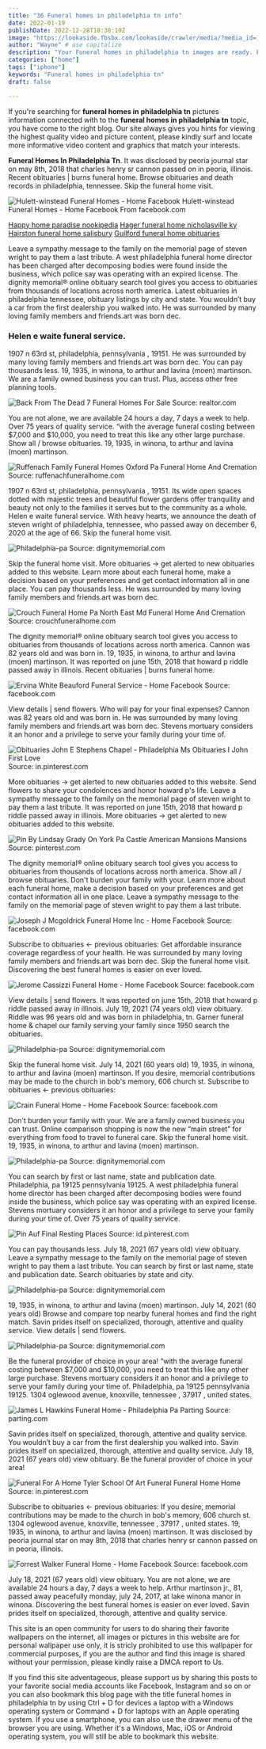 ```yaml
---
title: "36 Funeral homes in philadelphia tn info"
date: 2022-01-19
publishDate: 2022-12-28T18:30:10Z
image: "https://lookaside.fbsbx.com/lookaside/crawler/media/?media_id=1795046343957618"
author: "Wayne" # use capitalize
description: "Your Funeral homes in philadelphia tn images are ready. Funeral homes in philadelphia tn are a topic that is being searched for and liked by netizens now. You can Download the Funeral homes in philadelphia tn files here. Download all royalty-free photos."
categories: ["home"]
tags: ["iphone"]
keywords: "Funeral homes in philadelphia tn"
draft: false

---
```


If you're searching for **funeral homes in philadelphia tn** pictures information connected with to the **funeral homes in philadelphia tn** topic, you have come to the right  blog.  Our site always  gives you  hints  for viewing  the highest  quality video and picture  content, please kindly surf and locate more informative video content and graphics  that match your interests.

**Funeral Homes In Philadelphia Tn**. It was disclosed by peoria journal star on may 8th, 2018 that charles henry sr cannon passed on in peoria, illinois. Recent obituaries | burns funeral home. Browse obituaries and death records in philadelphia, tennessee. Skip the funeral home visit.

![Hulett-winstead Funeral Homes - Home Facebook](https://lookaside.fbsbx.com/lookaside/crawler/media/?media_id=4100308840048233 "Hulett-winstead Funeral Homes - Home Facebook")
Hulett-winstead Funeral Homes - Home Facebook From facebook.com

[Happy home paradise nookipedia](/happy-home-paradise-nookipedia/)
[Hager funeral home nicholasville ky](/hager-funeral-home-nicholasville-ky/)
[Hairston funeral home salisbury](/hairston-funeral-home-salisbury/)
[Guilford funeral home obituaries](/guilford-funeral-home-obituaries/)

Leave a sympathy message to the family on the memorial page of steven wright to pay them a last tribute. A west philadelphia funeral home director has been charged after decomposing bodies were found inside the business, which police say was operating with an expired license. The dignity memorial® online obituary search tool gives you access to obituaries from thousands of locations across north america. Latest obituaries in philadelphia tennessee, obituary listings by city and state. You wouldn’t buy a car from the first dealership you walked into. He was surrounded by many loving family members and friends.art was born dec.

### Helen e waite funeral service.

1907 n 63rd st, philadelphia, pennsylvania , 19151. He was surrounded by many loving family members and friends.art was born dec. You can pay thousands less. 19, 1935, in winona, to arthur and lavina (moen) martinson. We are a family owned business you can trust. Plus, access other free planning tools.


![Back From The Dead 7 Funeral Homes For Sale](https://rdcnewscdn.realtor.com/wp-content/uploads/2016/02/funeral-homes.jpg "Back From The Dead 7 Funeral Homes For Sale")
Source: realtor.com

You are not alone, we are available 24 hours a day, 7 days a week to help. Over 75 years of quality service. “with the average funeral costing between $7,000 and $10,000, you need to treat this like any other large purchase. Show all / browse obituaries. 19, 1935, in winona, to arthur and lavina (moen) martinson.

![Ruffenach Family Funeral Homes Oxford Pa Funeral Home And Cremation](https://s3.amazonaws.com/CFSV2/siteimages/rff/443792-image0.jpeg "Ruffenach Family Funeral Homes Oxford Pa Funeral Home And Cremation")
Source: ruffenachfuneralhome.com

1907 n 63rd st, philadelphia, pennsylvania , 19151. Its wide open spaces dotted with majestic trees and beautiful flower gardens offer tranquility and beauty not only to the families it serves but to the community as a whole. Helen e waite funeral service. With heavy hearts, we announce the death of steven wright of philadelphia, tennessee, who passed away on december 6, 2020 at the age of 66. Skip the funeral home visit.

![Philadelphia-pa](https://www.dignitymemorial.com/dfsmedia/042808e1630c49a48950d5077d6556eb/42617-50068 "Philadelphia-pa")
Source: dignitymemorial.com

Skip the funeral home visit. More obituaries → get alerted to new obituaries added to this website. Learn more about each funeral home, make a decision based on your preferences and get contact information all in one place. You can pay thousands less. He was surrounded by many loving family members and friends.art was born dec.

![Crouch Funeral Home Pa North East Md Funeral Home And Cremation](https://s3.amazonaws.com/CFSV2/siteimages/cch/188542-home.jpg "Crouch Funeral Home Pa North East Md Funeral Home And Cremation")
Source: crouchfuneralhome.com

The dignity memorial® online obituary search tool gives you access to obituaries from thousands of locations across north america. Cannon was 82 years old and was born in. 19, 1935, in winona, to arthur and lavina (moen) martinson. It was reported on june 15th, 2018 that howard p riddle passed away in illinois. Recent obituaries | burns funeral home.

![Ervina White Beauford Funeral Service - Home Facebook](https://lookaside.fbsbx.com/lookaside/crawler/media/?media_id=3100207203375985 "Ervina White Beauford Funeral Service - Home Facebook")
Source: facebook.com

View details | send flowers. Who will pay for your final expenses? Cannon was 82 years old and was born in. He was surrounded by many loving family members and friends.art was born dec. Stevens mortuary considers it an honor and a privilege to serve your family during your time of.

![Obituaries John E Stephens Chapel - Philadelphia Ms Obituaries I John First Love](https://i.pinimg.com/originals/39/18/67/39186747aa83c58e58daee42743e7857.png "Obituaries John E Stephens Chapel - Philadelphia Ms Obituaries I John First Love")
Source: in.pinterest.com

More obituaries → get alerted to new obituaries added to this website. Send flowers to share your condolences and honor howard p&#039;s life. Leave a sympathy message to the family on the memorial page of steven wright to pay them a last tribute. It was reported on june 15th, 2018 that howard p riddle passed away in illinois. More obituaries → get alerted to new obituaries added to this website.

![Pin By Lindsay Grady On York Pa Castle American Mansions Mansions](https://i.pinimg.com/originals/48/7d/b4/487db466ad99173cdf163238dcd35454.jpg "Pin By Lindsay Grady On York Pa Castle American Mansions Mansions")
Source: pinterest.com

The dignity memorial® online obituary search tool gives you access to obituaries from thousands of locations across north america. Show all / browse obituaries. Don&#039;t burden your family with your. Learn more about each funeral home, make a decision based on your preferences and get contact information all in one place. Leave a sympathy message to the family on the memorial page of steven wright to pay them a last tribute.

![Joseph J Mcgoldrick Funeral Home Inc - Home Facebook](https://lookaside.fbsbx.com/lookaside/crawler/media/?media_id=346397865753818 "Joseph J Mcgoldrick Funeral Home Inc - Home Facebook")
Source: facebook.com

Subscribe to obituaries ← previous obituaries: Get affordable insurance coverage regardless of your health. He was surrounded by many loving family members and friends.art was born dec. Skip the funeral home visit. Discovering the best funeral homes is easier on ever loved.

![Jerome Cassizzi Funeral Home - Home Facebook](https://lookaside.fbsbx.com/lookaside/crawler/media/?media_id=2210918369224196 "Jerome Cassizzi Funeral Home - Home Facebook")
Source: facebook.com

View details | send flowers. It was reported on june 15th, 2018 that howard p riddle passed away in illinois. July 19, 2021 (74 years old) view obituary. Riddle was 96 years old and was born in philadelphia, tn. Garner funeral home &amp; chapel our family serving your family since 1950 search the obituaries.

![Philadelphia-pa](https://www.dignitymemorial.com/dfsmedia/042808e1630c49a48950d5077d6556eb/30243-50068 "Philadelphia-pa")
Source: dignitymemorial.com

Skip the funeral home visit. July 14, 2021 (60 years old) 19, 1935, in winona, to arthur and lavina (moen) martinson. If you desire, memorial contributions may be made to the church in bob&#039;s memory, 606 church st. Subscribe to obituaries ← previous obituaries:

![Crain Funeral Home - Home Facebook](https://lookaside.fbsbx.com/lookaside/crawler/media/?media_id=575280559293862 "Crain Funeral Home - Home Facebook")
Source: facebook.com

Don&#039;t burden your family with your. We are a family owned business you can trust. Online comparison shopping is now the new “main street” for everything from food to travel to funeral care. Skip the funeral home visit. 19, 1935, in winona, to arthur and lavina (moen) martinson.

![Philadelphia-pa](https://www.dignitymemorial.com/dfsmedia/042808e1630c49a48950d5077d6556eb/41871-50068 "Philadelphia-pa")
Source: dignitymemorial.com

You can search by first or last name, state and publication date. Philadelphia, pa 19125 pennsylvania 19125. A west philadelphia funeral home director has been charged after decomposing bodies were found inside the business, which police say was operating with an expired license. Stevens mortuary considers it an honor and a privilege to serve your family during your time of. Over 75 years of quality service.

![Pin Auf Final Resting Places](https://i.pinimg.com/originals/dd/0b/f1/dd0bf1131068d4c72cff5d77ae39ea88.jpg "Pin Auf Final Resting Places")
Source: id.pinterest.com

You can pay thousands less. July 18, 2021 (67 years old) view obituary. Leave a sympathy message to the family on the memorial page of steven wright to pay them a last tribute. You can search by first or last name, state and publication date. Search obituaries by state and city.

![Philadelphia-pa](https://www.dignitymemorial.com/dfsmedia/042808e1630c49a48950d5077d6556eb/41825-50068 "Philadelphia-pa")
Source: dignitymemorial.com

19, 1935, in winona, to arthur and lavina (moen) martinson. July 14, 2021 (60 years old) Browse and compare top nearby funeral homes and find the right match. Savin prides itself on specialized, thorough, attentive and quality service. View details | send flowers.

![Philadelphia-pa](https://www.dignitymemorial.com/dfsmedia/042808e1630c49a48950d5077d6556eb/41970-50068 "Philadelphia-pa")
Source: dignitymemorial.com

Be the funeral provider of choice in your area! “with the average funeral costing between $7,000 and $10,000, you need to treat this like any other large purchase. Stevens mortuary considers it an honor and a privilege to serve your family during your time of. Philadelphia, pa 19125 pennsylvania 19125. 1304 oglewood avenue, knoxville, tennessee , 37917 , united states.

![James L Hawkins Funeral Home - Philadelphia Pa Parting](https://parting.s3.amazonaws.com/cache/6a/06/6a0673aeb650c4e824a744efbc68b4a1.jpg "James L Hawkins Funeral Home - Philadelphia Pa Parting")
Source: parting.com

Savin prides itself on specialized, thorough, attentive and quality service. You wouldn’t buy a car from the first dealership you walked into. Savin prides itself on specialized, thorough, attentive and quality service. July 18, 2021 (67 years old) view obituary. Be the funeral provider of choice in your area!

![Funeral For A Home Tyler School Of Art Funeral Funeral Home Home](https://i.pinimg.com/originals/4e/8c/34/4e8c34a7fa659fa007de80cc9a03d0d5.jpg "Funeral For A Home Tyler School Of Art Funeral Funeral Home Home")
Source: in.pinterest.com

Subscribe to obituaries ← previous obituaries: If you desire, memorial contributions may be made to the church in bob&#039;s memory, 606 church st. 1304 oglewood avenue, knoxville, tennessee , 37917 , united states. 19, 1935, in winona, to arthur and lavina (moen) martinson. It was disclosed by peoria journal star on may 8th, 2018 that charles henry sr cannon passed on in peoria, illinois.

![Forrest Walker Funeral Home - Home Facebook](https://lookaside.fbsbx.com/lookaside/crawler/media/?media_id=1795046343957618 "Forrest Walker Funeral Home - Home Facebook")
Source: facebook.com

July 18, 2021 (67 years old) view obituary. You are not alone, we are available 24 hours a day, 7 days a week to help. Arthur martinson jr., 81, passed away peacefully monday, july 24, 2017, at lake winona manor in winona. Discovering the best funeral homes is easier on ever loved. Savin prides itself on specialized, thorough, attentive and quality service.

This site is an open community for users to do sharing their favorite wallpapers on the internet, all images or pictures in this website are for personal wallpaper use only, it is stricly prohibited to use this wallpaper for commercial purposes, if you are the author and find this image is shared without your permission, please kindly raise a DMCA report to Us.

If you find this site adventageous, please support us by sharing this posts to your favorite social media accounts like Facebook, Instagram and so on or you can also bookmark this blog page with the title funeral homes in philadelphia tn by using Ctrl + D for devices a laptop with a Windows operating system or Command + D for laptops with an Apple operating system. If you use a smartphone, you can also use the drawer menu of the browser you are using. Whether it's a Windows, Mac, iOS or Android operating system, you will still be able to bookmark this website.
